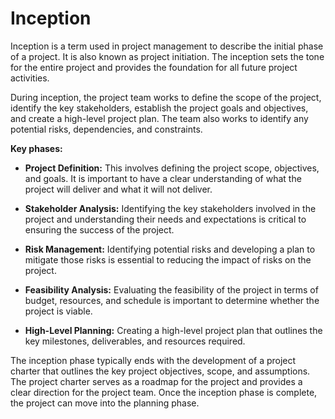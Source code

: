 # Inception

Inception is a term used in project management to describe the initial phase of a project. It is also known as project initiation. The inception sets the tone for the entire project and provides the foundation for all future project activities.

During inception, the project team works to define the scope of the project, identify the key stakeholders, establish the project goals and objectives, and create a high-level project plan. The team also works to identify any potential risks, dependencies, and constraints.

**Key phases:**

* **Project Definition:** This involves defining the project scope, objectives, and goals. It is important to have a clear understanding of what the project will deliver and what it will not deliver.

* **Stakeholder Analysis:** Identifying the key stakeholders involved in the project and understanding their needs and expectations is critical to ensuring the success of the project.

* **Risk Management:** Identifying potential risks and developing a plan to mitigate those risks is essential to reducing the impact of risks on the project.

* **Feasibility Analysis:** Evaluating the feasibility of the project in terms of budget, resources, and schedule is important to determine whether the project is viable.

* **High-Level Planning:** Creating a high-level project plan that outlines the key milestones, deliverables, and resources required.

The inception phase typically ends with the development of a project charter that outlines the key project objectives, scope, and assumptions. The project charter serves as a roadmap for the project and provides a clear direction for the project team. Once the inception phase is complete, the project can move into the planning phase.
